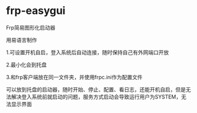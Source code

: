 # frp-easygui
Frp简易图形化启动器

用易语言制作

1.可设置开机自启，登入系统后自动连接，随时保持自己有外网端口开放

2.最小化会到托盘

3.和frp客户端放在同一文件夹，并使用frpc.ini作为配置文件

可以放到托盘的启动器，随时开始、停止、配置、看日志，还能开机自启，但是无法解决登入系统前就启动的问题，服务方式启动会导致运行用户为SYSTEM，无法显示界面
